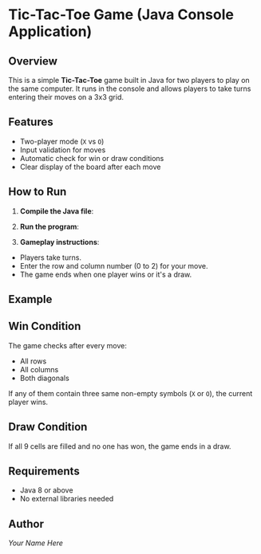 # Tic-Tac-Toe Game (Java Console Application)

## Overview

This is a simple **Tic-Tac-Toe** game built in Java for two players to play on the same computer. It runs in the console and allows players to take turns entering their moves on a 3x3 grid.

## Features

- Two-player mode (`X` vs `O`)
- Input validation for moves
- Automatic check for win or draw conditions
- Clear display of the board after each move

## How to Run

1. **Compile the Java file**:


2. **Run the program**:


3. **Gameplay instructions**:

- Players take turns.
- Enter the row and column number (0 to 2) for your move.
- The game ends when one player wins or it's a draw.

## Example


## Win Condition

The game checks after every move:
- All rows
- All columns
- Both diagonals

If any of them contain three same non-empty symbols (`X` or `O`), the current player wins.

## Draw Condition

If all 9 cells are filled and no one has won, the game ends in a draw.

## Requirements

- Java 8 or above
- No external libraries needed

## Author

*Your Name Here*
